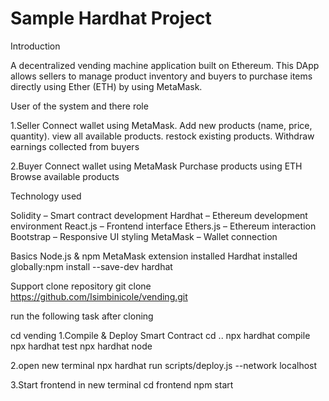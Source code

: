 # Sample Hardhat Project

Introduction 

A decentralized vending machine application built on Ethereum. This DApp allows sellers to manage product inventory and buyers to purchase items directly using Ether (ETH) by using MetaMask.

User of the system and there role 

1.Seller 
Connect wallet using MetaMask.
Add new products (name, price, quantity).
view all available products.
restock existing products.
Withdraw earnings collected from buyers

2.Buyer
Connect wallet using MetaMask
Purchase products using ETH
Browse available products

Technology used

Solidity – Smart contract development
Hardhat – Ethereum development environment
React.js – Frontend interface
Ethers.js – Ethereum interaction
Bootstrap – Responsive UI styling
MetaMask – Wallet connection
 
Basics
Node.js & npm
MetaMask extension installed
Hardhat installed globally:npm install --save-dev hardhat

Support
clone repository
git clone https://github.com/Isimbinicole/vending.git

run the following task after cloning 

cd vending
1.Compile & Deploy Smart Contract
cd ..
npx hardhat compile
npx hardhat test
npx hardhat node 


2.open new terminal
npx hardhat run scripts/deploy.js --network localhost


3.Start frontend in new terminal
cd frontend
npm start





